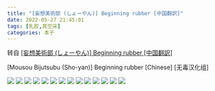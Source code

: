 ```yaml
---
title: "[妄想美術部 (しょーやん)] Beginning rubber [中国翻訳]"
date: 2022-05-27 21:45:01
tags: [乳胶,真空床]
categories: 本子
---
```


转自 [[妄想美術部 (しょーやん)] Beginning rubber [中国翻訳]](https://nhentai.com/en/comic/mousou-bijutsubu-sho-yan-beginning-rubber-chinese)

\[Mousou Bijutsubu (Sho-yan)\] Beginning rubber \[Chinese\] \[无毒汉化组\]

![](1.jpg)
![](2.jpg)
![](3.jpg)
![](4.jpg)
![](5.jpg)
![](6.jpg)
![](7.jpg)
![](8.jpg)
![](9.jpg)
![](10.jpg)
![](11.jpg)
![](12.jpg)
![](13.jpg)
![](14.jpg)